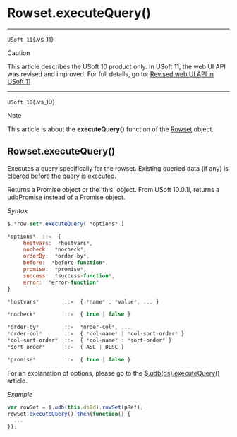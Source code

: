 # Rowset.executeQuery()



----

`USoft 11`{.vs_11}

> [!CAUTION]
> This article describes the USoft 10 product only.
> In USoft 11, the web UI API was revised and improved. For full details, go to:
> [Revised web UI API in USoft 11](/docs/Web%20and%20app%20UIs/UDB%20udb/Revised%20web%20UI%20API%20in%20USoft%2011.md)

----

`USoft 10`{.vs_10}

> [!NOTE]
> This article is about the **executeQuery()** function of the [Rowset](/docs/Web%20and%20app%20UIs/UDB%20Rowset/UDB%20Rowset%20object.md) object.

## **Rowset.executeQuery()**

Executes a query specifically for the rowset. Existing queried data (if any) is cleared before the query is executed.

Returns a Promise object or the 'this' object. From USoft 10.0.1I, returns a [udbPromise](/docs/Web%20and%20app%20UIs/JavaScript/Promises%20for%20asynchronous%20Javascript.md) instead of a Promise object.

*Syntax*

```js
$.*row-set*.executeQuery( *options* )

*options*  ::=  {
     hostvars:  *hostvars*,
     nocheck:  *nocheck*,
     orderBy:  *order-by*,
     before:  *before-function*,
     promise:  *promise*,
     success:  *success-function*,
     error:  *error-function*
}

*hostvars*        ::=  { *name* : *value*, ... }

*nocheck*         ::=  { true | false }

*order-by*        ::=  *order-col*, ...
*order-col*       ::=  { *col-name* | *col-sort-order* }
*col-sort-order*  ::=  { *col-name* : *sort-order* }
*sort-order*      ::=  { ASC | DESC }

*promise*         ::=  { true | false }
```

For an explanation of options, please go to the [$.udb(ds).executeQuery()](/docs/Web%20and%20app%20UIs/UDB%20DataSourceContainer/udbdsexecuteQuery.md) article.

*Example*

```js
var rowSet = $.udb(this.dsId).rowSet(pRef);
rowSet.executeQuery().then(function() {
  ...
});
```
